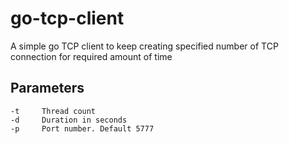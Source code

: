 # go-tcp-client
A simple go TCP client to keep creating specified number of TCP connection for required amount of time

## Parameters
```
-t     Thread count
-d     Duration in seconds
-p     Port number. Default 5777
```